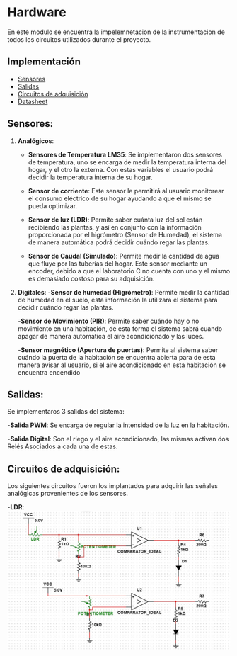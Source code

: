 # Hardware

En este modulo se encuentra la impelemnetacion de la instrumentacion de todos los circuitos utilizados durante el proyecto.

## Implementación 
- [Sensores](#sensores) 
- [Salidas](#salidas)
- [Circuitos de adquisición](#circuitos-de-adquisición) 
- [Datasheet](#datasheet) 

## Sensores: 
  1. **Analógicos**:
      - **Sensores de Temperatura LM35**: Se implementaron dos sensores de temperatura, uno se encarga de medir la temperatura  interna del hogar, y el otro la externa. Con estas variables el usuario podrá decidir la temperatura interna de su hogar.            

      - **Sensor de corriente**: Este sensor le permitirá al usuario monitorear el consumo eléctrico de su hogar ayudando a que el mismo se pueda optimizar. 

      - **Sensor de luz (LDR)**: Permite saber cuánta luz del sol están recibiendo las plantas, y así en conjunto con la información proporcionada por el higrómetro (Sensor de Humedad), el sistema de manera automática podrá decidir cuándo regar las plantas.     
  
      - **Sensor de Caudal (Simulado)**: Permite medir la cantidad de agua que fluye por las tuberías del hogar. Este sensor mediante un encoder, debido a  que el laboratorio C no cuenta con uno y el mismo es demasiado costoso para su adquisición.
      
  2. **Digitales**:
      -**Sensor de humedad (Higrómetro)**: Permite medir la cantidad de humedad en el suelo, esta información la utilizara el sistema para decidir cuándo regar las plantas.
      
      -**Sensor de Movimiento (PIR)**: Permite saber cuándo hay o no movimiento en una habitación, de esta forma el sistema sabrá cuando apagar de manera automática el aire acondicionado y las luces.
      
      -**Sensor magnético (Apertura de puertas)**: Permite al sistema saber cuándo la puerta de la habitación se encuentra abierta para de esta manera avisar al usuario, si el aire acondicionado en esta habitación se encuentra encendido 

## Salidas:
  Se implementaros 3 salidas del sistema:
  
  -**Salida  PWM**: Se encarga de regular la intensidad de la luz en la habitación. 
  
  -**Salida Digital**: Son el riego y el aire acondicionado, las mismas activan dos Relés Asociados a cada una de estas.
 
 ## Circuitos de adquisición:
  Los siguientes circuitos fueron los implantados para adquirir las señales analógicas provenientes de los sensores. 
  
  -**LDR**:
   ![Circuito de acondicionamiento del LDR](https://github.com/Automatizacion-enfoquEcologico/Hardware/blob/master/circuito%20de%20acondicionamiento%20LDR.JPG)

